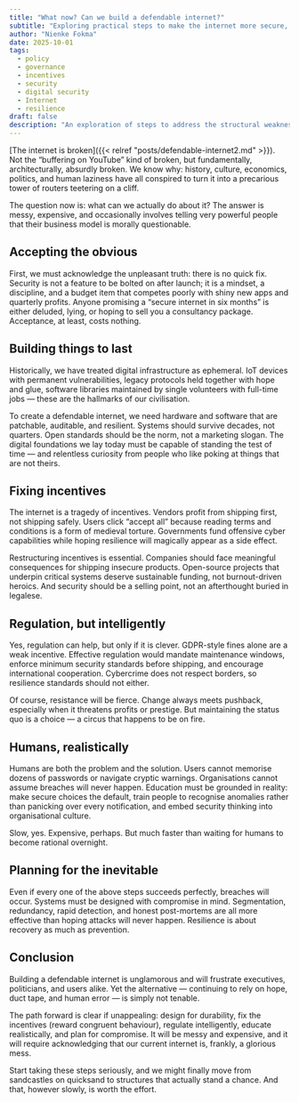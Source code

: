 ```yaml
---
title: "What now? Can we build a defendable internet?"
subtitle: "Exploring practical steps to make the internet more secure, resilient, and reliable"
author: "Nienke Fokma"
date: 2025-10-01
tags:
  - policy
  - governance
  - incentives
  - security
  - digital security
  - Internet
  - resilience
draft: false
description: "An exploration of steps to address the structural weaknesses of the internet and move towards a more defendable digital world."
---
```


[The internet is broken]({{< relref "posts/defendable-internet2.md" >}}). Not the “buffering on YouTube” kind of broken, but fundamentally, architecturally, absurdly broken. We know why: history, culture, economics, politics, and human laziness have all conspired to turn it into a precarious tower of routers teetering on a cliff.

The question now is: what can we actually do about it? The answer is messy, expensive, and occasionally involves telling very powerful people that their business model is morally questionable.

## Accepting the obvious

First, we must acknowledge the unpleasant truth: there is no quick fix. Security is not a feature to be bolted on after launch; it is a mindset, a discipline, and a budget item that competes poorly with shiny new apps and quarterly profits. Anyone promising a “secure internet in six months” is either deluded, lying, or hoping to sell you a consultancy package. Acceptance, at least, costs nothing.

## Building things to last

Historically, we have treated digital infrastructure as ephemeral. IoT devices with permanent vulnerabilities, legacy protocols held together with hope and glue, software libraries maintained by single volunteers with full-time jobs — these are the hallmarks of our civilisation.

To create a defendable internet, we need hardware and software that are patchable, auditable, and resilient. Systems should survive decades, not quarters. Open standards should be the norm, not a marketing slogan. The digital foundations we lay today must be capable of standing the test of time — and relentless curiosity from people who like poking at things that are not theirs.

## Fixing incentives

The internet is a tragedy of incentives. Vendors profit from shipping first, not shipping safely. Users click “accept all” because reading terms and conditions is a form of medieval torture. Governments fund offensive cyber capabilities while hoping resilience will magically appear as a side effect.

Restructuring incentives is essential. Companies should face meaningful consequences for shipping insecure products. Open-source projects that underpin critical systems deserve sustainable funding, not burnout-driven heroics. And security should be a selling point, not an afterthought buried in legalese.

## Regulation, but intelligently

Yes, regulation can help, but only if it is clever. GDPR-style fines alone are a weak incentive. Effective regulation would mandate maintenance windows, enforce minimum security standards before shipping, and encourage international cooperation. Cybercrime does not respect borders, so resilience standards should not either.

Of course, resistance will be fierce. Change always meets pushback, especially when it threatens profits or prestige. But maintaining the status quo is a choice — a circus that happens to be on fire.

## Humans, realistically

Humans are both the problem and the solution. Users cannot memorise dozens of passwords or navigate cryptic warnings. Organisations cannot assume breaches will never happen. Education must be grounded in reality: make secure choices the default, train people to recognise anomalies rather than panicking over every notification, and embed security thinking into organisational culture.

Slow, yes. Expensive, perhaps. But much faster than waiting for humans to become rational overnight.

## Planning for the inevitable

Even if every one of the above steps succeeds perfectly, breaches will occur. Systems must be designed with compromise in mind. Segmentation, redundancy, rapid detection, and honest post-mortems are all more effective than hoping attacks will never happen. Resilience is about recovery as much as prevention.

## Conclusion

Building a defendable internet is unglamorous and will frustrate executives, politicians, and users alike. Yet the alternative — continuing to rely on hope, duct tape, and human error — is simply not tenable.

The path forward is clear if unappealing: design for durability, fix the incentives (reward congruent behaviour), regulate intelligently, educate realistically, and plan for compromise. It will be messy and expensive, and it will require acknowledging that our current internet is, frankly, a glorious mess.

Start taking these steps seriously, and we might finally move from sandcastles on quicksand to structures that actually stand a chance. And that, however slowly, is worth the effort.


